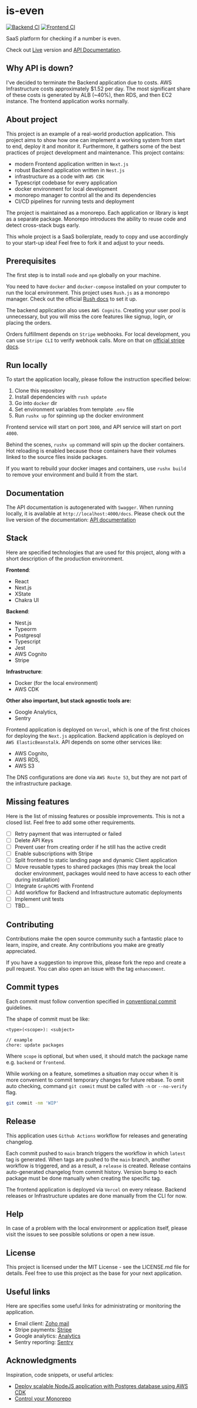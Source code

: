 # is-even

[![Backend CI](https://github.com/Skona27/is-even/actions/workflows/backend.yml/badge.svg)](https://github.com/Skona27/is-even/actions/workflows/backend.yml) [![Frontend CI](https://github.com/Skona27/is-even/actions/workflows/frontend.yml/badge.svg)](https://github.com/Skona27/is-even/actions/workflows/frontend.yml)

SaaS platform for checking if a number is even.

Check out [Live](https://is-even-three.vercel.app/) version and [API Documentation](https://api.is-even.eu/docs).

## Why API is down?

I've decided to terminate the Backend application due to costs. AWS Infrastructure costs approximately $1.52 per day. The most significant share of these costs is generated by ALB (~40%), then RDS, and then EC2 instance. The frontend application works normally.

## About project

This project is an example of a real-world production application. This project aims to show how one can implement a working system from start to end, deploy it and monitor it. Furthermore, it gathers some of the best practices of project development and maintenance. This project contains:

- modern Frontend application written in `Next.js`
- robust Backend application written in `Nest.js`
- infrastructure as a code with `AWS CDK`
- Typescript codebase for every application
- docker environment for local development
- monorepo manager to control all the and its dependencies
- CI/CD pipelines for running tests and deployment

The project is maintained as a monorepo. Each application or library is kept as a separate package. Monorepo introduces the ability to reuse code and detect cross-stack bugs early.

This whole project is a SaaS boilerplate, ready to copy and use accordingly to your start-up idea! Feel free to fork it and adjust to your needs.

## Prerequisites

The first step is to install `node` and `npm` globally on your machine.

You need to have `docker` and `docker-compose` installed on your computer to run the local environment. This project uses `Rush.js` as a monorepo manager. Check out the official [Rush docs](https://rushjs.io/pages/intro/get_started/) to set it up.

The backend application also uses `AWS Cognito`. Creating your user pool is unnecessary, but you will miss the core features like signup, login, or placing the orders.

Orders fulfillment depends on `Stripe` webhooks. For local development, you can use `Stripe CLI` to verify webhook calls. More on that on [official stripe docs](https://stripe.com/docs/webhooks/test).

## Run locally

To start the application locally, please follow the instruction specified below:

1. Clone this repository
2. Install dependencies with `rush update`
3. Go into `docker` dir
4. Set environment variables from template `.env` file
5. Run `rushx up` for spinning up the docker environment

Frontend service will start on port `3000`, and API service will start on port `4000`.

Behind the scenes, `rushx up` command will spin up the docker containers. Hot reloading is enabled because those containers have their volumes linked to the source files inside packages.

If you want to rebuild your docker images and containers, use `rushx build` to remove your environment and build it from the start.

## Documentation

The API documentation is autogenerated with `Swagger`. When running locally, it is available at `http://localhost:4000/docs`.
Please check out the live version of the documentation: [API documentation](https://api.is-even.eu/docs)

## Stack

Here are specified technologies that are used for this project, along with a short description of the production environment.

**Frontend**:

- React
- Next.js
- XState
- Chakra UI

**Backend**:

- Nest.js
- Typeorm
- Postgresql
- Typescript
- Jest
- AWS Cognito
- Stripe

**Infrastructure**:

- Docker (for the local environment)
- AWS CDK

**Other also important, but stack agnostic tools are:**

- Google Analytics,
- Sentry

Frontend application is deployed on `Vercel`, which is one of the first choices for deploying the `Next.js` application. Backend application is deployed on `AWS ElasticBeanstalk`. API depends on some other services like:

- AWS Cognito,
- AWS RDS,
- AWS S3

The DNS configurations are done via `AWS Route 53`, but they are not part of the infrastructure package.

## Missing features

Here is the list of missing features or possible improvements. This is not a closed list. Feel free to add some other requirements.

- [ ] Retry payment that was interrupted or failed
- [ ] Delete API Keys
- [ ] Prevent user from creating order if he still has the active credit
- [ ] Enable subscriptions with Stripe
- [ ] Split frontend to static landing page and dynamic Client application
- [ ] Move reusable types to shared packages (this may break the local docker environment, packages would need to have access to each other during installation)
- [ ] Integrate `GraphCMS` with Frontend
- [ ] Add workflow for Backend and Infrastructure automatic deployments
- [ ] Implement unit tests
- [ ] TBD...

## Contributing

Contributions make the open source community such a fantastic place to learn, inspire, and create. Any contributions you make are greatly appreciated.

If you have a suggestion to improve this, please fork the repo and create a pull request. You can also open an issue with the tag `enhancement`.

## Commit types

Each commit must follow convention specified in [conventional commit](https://github.com/angular/angular/blob/master/CONTRIBUTING.md#-commit-message-guidelines) guidelines.

The shape of commit must be like:

```
<type>(<scope>): <subject>

// example
chore: update packages
```

Where `scope` is optional, but when used, it should match the package name e.g. `backend` or `frontend`.

While working on a feature, sometimes a situation may occur when it is more convenient to commit temporary changes for future rebase. To omit auto checking, command `git commit` must be called with `-n` or `--no-verify` flag.

```bash
git commit -nm 'WIP'
```

## Release

This application uses `Github Actions` workflow for releases and generating changelog.

Each commit pushed to `main` branch triggers the workflow in which `latest` tag is generated.
When tags are pushed to the `main` branch, another workflow is triggered, and as a result, a `release` is created. Release contains auto-generated changelog from commit history. Version bump to each package must be done manually when creating the specific tag.

The frontend application is deployed via `Vercel` on every release. Backend releases or Infrastructure updates are done manually from the CLI for now.

## Help

In case of a problem with the local environment or application itself, please visit the issues to see possible solutions or open a new issue.

## License

This project is licensed under the MIT License - see the LICENSE.md file for details. Feel free to use this project as the base for your next application.

## Useful links

Here are specifies some useful links for administrating or monitoring the application.

- Email client: [Zoho mail](https://mail.zoho.eu/zm/)
- Stripe payments: [Stripe](https://dashboard.stripe.com/dashboard)
- Google analytics: [Analytics](https://analytics.google.com/analytics/web/#/p293916338/reports/reportinghub)
- Sentry reporting: [Sentry](https://sentry.io/organizations/is-even)


## Acknowledgments

Inspiration, code snippets, or useful articles:

- [Deploy scalable NodeJS application with Postgres database using AWS CDK](https://dev.to/skona27/deploy-scalable-nodejs-application-with-postgres-database-using-aws-cdk-22l4)
- [Control your Monorepo](https://dev.to/skona27/control-your-monorepo-2ka6)
